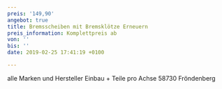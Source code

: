 ```yaml
---
preis: '149,90'
angebot: true
title: Bremsscheiben mit Bremsklötze Erneuern
preis_information: Komplettpreis ab
von: ''
bis: ''
date: 2019-02-25 17:41:19 +0100

---
```

alle Marken und Hersteller Einbau + Teile pro Achse 58730 Fröndenberg